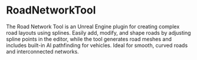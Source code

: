 # RoadNetworkTool
The Road Network Tool is an Unreal Engine plugin for creating complex road layouts using splines. Easily add, modify, and shape roads by adjusting spline points in the editor, while the tool generates road meshes and includes built-in AI pathfinding for vehicles. Ideal for smooth, curved roads and interconnected networks.
